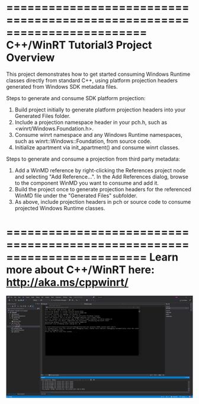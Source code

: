 ========================================================================
    C++/WinRT Tutorial3 Project Overview
========================================================================

This project demonstrates how to get started consuming Windows Runtime 
classes directly from standard C++, using platform projection headers
generated from Windows SDK metadata files.

Steps to generate and consume SDK platform projection:
1. Build project initially to generate platform projection headers into
    your Generated Files folder.
2. Include a projection namespace header in your pch.h, such as 
    <winrt/Windows.Foundation.h>.
3. Consume winrt namespace and any Windows Runtime namespaces, such as 
    winrt::Windows::Foundation, from source code.
4. Initialize apartment via init_apartment() and consume winrt classes.

Steps to generate and consume a projection from third party metadata:
1. Add a WinMD reference by right-clicking the References project node
    and selecting "Add Reference...".  In the Add References dialog, 
    browse to the component WinMD you want to consume and add it.
2. Build the project once to generate projection headers for the 
    referenced WinMD file under the "Generated Files" subfolder.
3. As above, include projection headers in pch or source code 
    to consume projected Windows Runtime classes.

========================================================================
Learn more about C++/WinRT here:
http://aka.ms/cppwinrt/
========================================================================
![screenshot](img.png) 